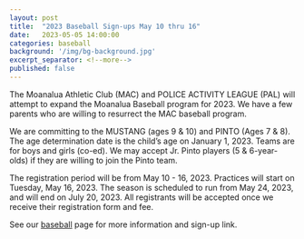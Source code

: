 ```yaml
---
layout: post
title:  "2023 Baseball Sign-ups May 10 thru 16"
date:   2023-05-05 14:00:00
categories: baseball
background: '/img/bg-background.jpg'
excerpt_separator: <!--more-->
published: false
---
```

The Moanalua Athletic Club (MAC) and POLICE ACTIVITY LEAGUE (PAL) will attempt to expand the Moanalua Baseball program for 2023. We have a few parents who are willing to resurrect the MAC baseball program.

We are committing to the MUSTANG (ages 9 & 10) and PINTO (Ages 7 & 8). The age determination date is the child’s age on January 1, 2023. Teams are for boys and girls (co-ed). We may accept Jr. Pinto players (5 & 6-year-olds) if they are willing to join the Pinto team.

The registration period will be from May 10 - 16, 2023. Practices will start on Tuesday, May 16, 2023. The season is scheduled to run from May 24, 2023, and will end on July 20, 2023. All registrants will be accepted once we receive their registration form and fee. 

See our [baseball](/baseball) page for more information and sign-up link.